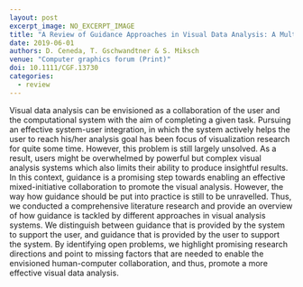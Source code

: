 ```yaml
---
layout: post
excerpt_image: NO_EXCERPT_IMAGE
title: "A Review of Guidance Approaches in Visual Data Analysis: A Multifocal Perspective"
date: 2019-06-01
authors: D. Ceneda, T. Gschwandtner & S. Miksch
venue: "Computer graphics forum (Print)"
doi: 10.1111/CGF.13730
categories:
  - review
---
```

Visual data analysis can be envisioned as a collaboration of the user and the computational system with the aim of completing a given task. Pursuing an effective system-user integration, in which the system actively helps the user to reach his/her analysis goal has been focus of visualization research for quite some time. However, this problem is still largely unsolved. As a result, users might be overwhelmed by powerful but complex visual analysis systems which also limits their ability to produce insightful results. In this context, guidance is a promising step towards enabling an effective mixed-initiative collaboration to promote the visual analysis. However, the way how guidance should be put into practice is still to be unravelled. Thus, we conducted a comprehensive literature research and provide an overview of how guidance is tackled by different approaches in visual analysis systems. We distinguish between guidance that is provided by the system to support the user, and guidance that is provided by the user to support the system. By identifying open problems, we highlight promising research directions and point to missing factors that are needed to enable the envisioned human-computer collaboration, and thus, promote a more effective visual data analysis.
